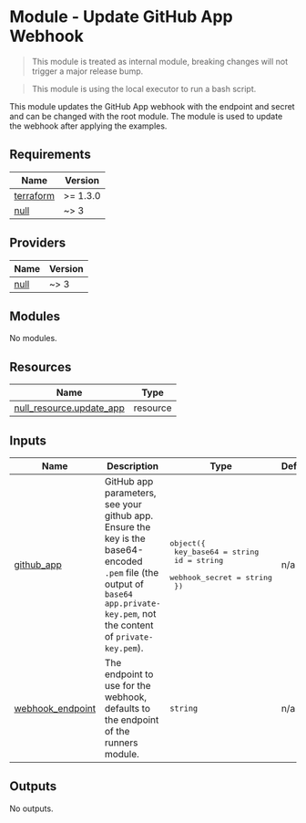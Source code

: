 <!-- This file is generated. Do not edit! -->
# Module - Update GitHub App Webhook

> This module is treated as internal module, breaking changes will not trigger a major release bump.

> This module is using the local executor to run a bash script.

This module updates the GitHub App webhook with the endpoint and secret and can be changed with the root module. The module is used to update the webhook after applying the examples.

<!-- BEGIN_TF_DOCS -->
## Requirements

| Name | Version |
|------|---------|
| <a name="requirement_terraform"></a> [terraform](#requirement\_terraform) | >= 1.3.0 |
| <a name="requirement_null"></a> [null](#requirement\_null) | ~> 3 |

## Providers

| Name | Version |
|------|---------|
| <a name="provider_null"></a> [null](#provider\_null) | ~> 3 |

## Modules

No modules.

## Resources

| Name | Type |
|------|------|
| [null_resource.update_app](https://registry.terraform.io/providers/hashicorp/null/latest/docs/resources/resource) | resource |

## Inputs

| Name | Description | Type | Default | Required |
|------|-------------|------|---------|:--------:|
| <a name="input_github_app"></a> [github\_app](#input\_github\_app) | GitHub app parameters, see your github app. Ensure the key is the base64-encoded `.pem` file (the output of `base64 app.private-key.pem`, not the content of `private-key.pem`). | <pre>object({<br>    key_base64     = string<br>    id             = string<br>    webhook_secret = string<br>  })</pre> | n/a | yes |
| <a name="input_webhook_endpoint"></a> [webhook\_endpoint](#input\_webhook\_endpoint) | The endpoint to use for the webhook, defaults to the endpoint of the runners module. | `string` | n/a | yes |

## Outputs

No outputs.
<!-- END_TF_DOCS -->
